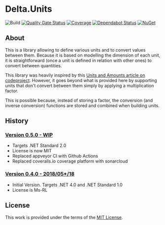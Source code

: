 # Delta.Units

![Build](https://github.com/odalet/Delta.Units/workflows/Build/badge.svg)
[![Quality Gate Status](https://sonarcloud.io/api/project_badges/measure?project=odalet_Delta.Units&metric=alert_status)](https://sonarcloud.io/dashboard?id=odalet_Delta.Units)
[![Coverage](https://sonarcloud.io/api/project_badges/measure?project=odalet_Delta.Units&metric=coverage)](https://sonarcloud.io/dashboard?id=odalet_Delta.Units)
[![Dependabot Status](https://api.dependabot.com/badges/status?host=github&repo=odalet/Delta.Units)](https://dependabot.com)
[![NuGet](https://img.shields.io/nuget/v/Delta.Units.svg)](https://www.nuget.org/packages/Delta.Units/)

## About

This is a library allowing to define various units and to convert values between them.
Because it is based on modelling the dimension of each unit, it is straightforward (once a unit is defined in relation with other ones) to convert between quantities. 

This library was heavily inspired by this [Units and Amounts article on codeproject](http://www.codeproject.com/Articles/611731/Working-with-Units-and-Amounts). However, it goes beyond what is provided here by supporting units that don't convert between them simply by applying a multiplication factor.

This is possible because, instead of storing a factor, the conversion (and inverse conversion) functions are stored and combined when building units.
 
## History

### [Version 0.5.0 - WIP](https://github.com/odalet/Delta.Units/releases/tag/v0.5.0)

* Targets .NET Standard 2.0
* License is now MIT
* Replaced appveyor CI with Github Actions
* Replaced coveralls.io coverage platform with sonarcloud

### [Version 0.4.0 - 2018/05*/18](https://github.com/odalet/Delta.Units/releases/tag/v0.4.0)

* Initial Version. Targets .NET 4.0 and .NET Standard 1.0
* License is Ms-RL

## License

This work is provided under the terms of the [MIT License](LICENSE).
